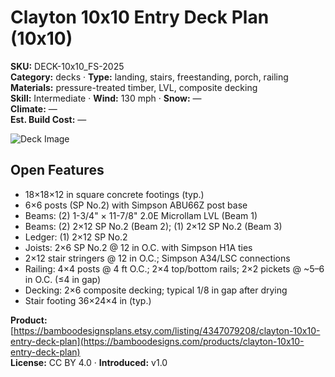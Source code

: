 # Clayton 10x10 Entry Deck Plan (10x10)
**SKU:** DECK-10x10_FS-2025  
**Category:** decks · **Type:** landing, stairs, freestanding, porch, railing  
**Materials:** pressure-treated timber, LVL, composite decking  
**Skill:** Intermediate · **Wind:** 130 mph · **Snow:** —  
**Climate:** —  
**Est. Build Cost:** —

![Deck Image](https://i.etsystatic.com/59867749/r/il/58c5e3/7084067022/il_fullxfull.7084067022_jyk1.jpg)

## Open Features
- 18×18×12 in square concrete footings (typ.)
- 6×6 posts (SP No.2) with Simpson ABU66Z post base
- Beams: (2) 1-3/4" × 11-7/8" 2.0E Microllam LVL (Beam 1)
- Beams: (2) 2×12 SP No.2 (Beam 2); (1) 2×12 SP No.2 (Beam 3)
- Ledger: (1) 2×12 SP No.2
- Joists: 2×6 SP No.2 @ 12 in O.C. with Simpson H1A ties
- 2×12 stair stringers @ 12 in O.C.; Simpson A34/LSC connections
- Railing: 4×4 posts @ 4 ft O.C.; 2×4 top/bottom rails; 2×2 pickets @ ~5–6 in O.C. (≤4 in gap)
- Decking: 2×6 composite decking; typical 1/8 in gap after drying
- Stair footing 36×24×4 in (typ.)

**Product:** [https://bamboodesignsplans.etsy.com/listing/4347079208/clayton-10x10-entry-deck-plan](https://bamboodesigns.com/products/clayton-10x10-entry-deck-plan)  
**License:** CC BY 4.0 · **Introduced:** v1.0

